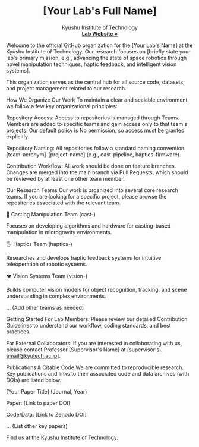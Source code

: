 <p align="center">
<!-- Optional: Add your lab's logo here. You'll need to upload the logo to a repository and link to the raw file. -->
<!-- <img src="URL_TO_YOUR_LAB_LOGO.png" alt="Lab Logo" width="150"/> -->
<h1 align="center">[Your Lab's Full Name]</h1>
<p align="center">
Kyushu Institute of Technology
<br />
<a href="http://www.mech.kyutech.ac.jp/srl/index.html"><strong>Lab Website »</strong></a>
</p>
</p>

Welcome to the official GitHub organization for the [Your Lab's Name] at the Kyushu Institute of Technology. Our research focuses on [briefly state your lab's primary mission, e.g., advancing the state of space robotics through novel manipulation techniques, haptic feedback, and intelligent vision systems].

This organization serves as the central hub for all source code, datasets, and project management related to our research.

How We Organize Our Work
To maintain a clear and scalable environment, we follow a few key organizational principles:

Repository Access: Access to repositories is managed through Teams. Members are added to specific teams and gain access only to that team's projects. Our default policy is No permission, so access must be granted explicitly.

Repository Naming: All repositories follow a standard naming convention: [team-acronym]-[project-name] (e.g., cast-pipeline, haptics-firmware).

Contribution Workflow: All work should be done on feature branches. Changes are merged into the main branch via Pull Requests, which should be reviewed by at least one other team member.

Our Research Teams
Our work is organized into several core research teams. If you are looking for a specific project, please browse the repositories associated with the relevant team.

🤖 Casting Manipulation Team (cast-)

Focuses on developing algorithms and hardware for casting-based manipulation in microgravity environments.

🖐️ Haptics Team (haptics-)

Researches and develops haptic feedback systems for intuitive teleoperation of robotic systems.

👁️ Vision Systems Team (vision-)

Builds computer vision models for object recognition, tracking, and scene understanding in complex environments.

... (Add other teams as needed)

Getting Started
For Lab Members: Please review our detailed Contribution Guidelines to understand our workflow, coding standards, and best practices.

For External Collaborators: If you are interested in collaborating with us, please contact Professor [Supervisor's Name] at [supervisor's-email@kyutech.ac.jp].

Publications & Citable Code
We are committed to reproducible research. Key publications and links to their associated code and data archives (with DOIs) are listed below.

[Your Paper Title] (Journal, Year)

Paper: [Link to paper DOI]

Code/Data: [Link to Zenodo DOI]

... (List other key papers)

Find us at the Kyushu Institute of Technology.

